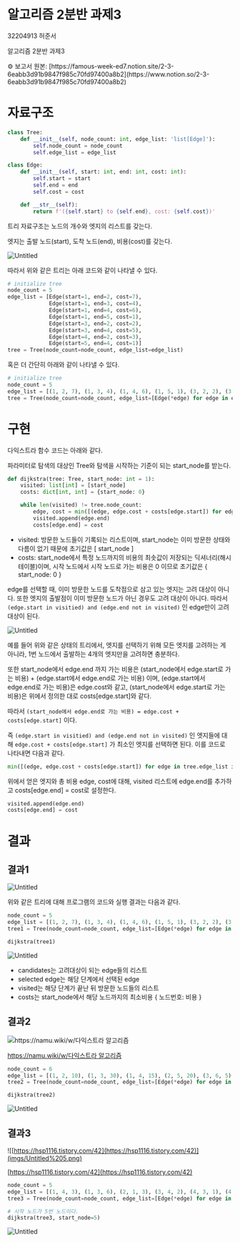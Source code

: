 # 알고리즘 2분반 과제3

32204913 허준서

알고리즘 2분반 과제3

<aside>
⚙ 보고서 원본: [https://famous-week-ed7.notion.site/2-3-6eabb3d91b9847f985c70fd97400a8b2](https://www.notion.so/2-3-6eabb3d91b9847f985c70fd97400a8b2)

</aside>  
  
    

# 자료구조

```python
class Tree:
    def __init__(self, node_count: int, edge_list: 'list[Edge]'):
        self.node_count = node_count
        self.edge_list = edge_list

class Edge:
    def __init__(self, start: int, end: int, cost: int):
        self.start = start
        self.end = end
        self.cost = cost

    def __str__(self):
        return f'({self.start} to {self.end}, cost: {self.cost})'
```

트리 자료구조는 노드의 개수와 엣지의 리스트를 갖는다.

엣지는 출발 노드(start), 도착 노드(end), 비용(cost)를 갖는다.

![Untitled](imgs/Untitled.png)

따라서 위와 같은 트리는 아래 코드와 같이 나타낼 수 있다.

```python
# initialize tree
node_count = 5
edge_list = [Edge(start=1, end=2, cost=7),
             Edge(start=1, end=3, cost=4),
             Edge(start=1, end=4, cost=6),
             Edge(start=1, end=5, cost=1), 
             Edge(start=3, end=2, cost=2), 
             Edge(start=3, end=4, cost=5), 
             Edge(start=4, end=2, cost=3), 
             Edge(start=5, end=4, cost=1)]
tree = Tree(node_count=node_count, edge_list=edge_list)
```

혹은 더 간단히 아래와 같이 나타낼 수 있다.

```python
# initialize tree
node_count = 5
edge_list = [(1, 2, 7), (1, 3, 4), (1, 4, 6), (1, 5, 1), (3, 2, 2), (3, 4, 5), (4, 2, 3), (5, 4, 1)]
tree = Tree(node_count=node_count, edge_list=[Edge(*edge) for edge in edge_list])
```
  

# 구현

다익스트라 함수 코드는 아래와 같다.

파라미터로 탐색의 대상인 Tree와 탐색을 시작하는 기준이 되는 start_node를 받는다.

```python
def dijkstra(tree: Tree, start_node: int = 1):
    visited: list[int] = [start_node]
    costs: dict[int, int] = {start_node: 0}

    while len(visited) != tree.node_count:
        edge, cost = min([(edge, edge.cost + costs[edge.start]) for edge in tree.edge_list if edge.start in visited and edge.end not in visited], key=lambda x: x[1])
        visited.append(edge.end)
        costs[edge.end] = cost
```

- visited: 방문한 노드들이 기록되는 리스트이며, start_node는 이미 방문한 상태와 다름이 없기 때문에 초기값은 [ start_node ]
- costs: start_node에서 특정 노드까지의 비용의 최솟값이 저장되는 딕셔너리(해시테이블)이며, 시작 노드에서 시작 노드로 가는 비용은 0 이므로 초기값은 { start_node: 0 }

edge를 선택할 때, 이미 방문한 노드를 도착점으로 삼고 있는 엣지는 고려 대상이 아니다. 또한 엣지의 출발점이 이미 방문한 노드가 아닌 경우도 고려 대상이 아니다. 따라서 `(edge.start in visitied) and (edge.end not in visited)` 인 edge만이 고려대상이 된다.

![Untitled](imgs/Untitled.png)

예를 들어 위와 같은 상태의 트리에서, 엣지를 선택하기 위해 모든 엣지를 고려하는 게 아니라, 1번 노드에서 출발하는 4개의 엣지만을 고려하면 충분하다.

또한 start_node에서 edge.end 까지 가는 비용은 (start_node에서 edge.start로 가는 비용) + (edge.start에서 edge.end로 가는 비용) 이며, (edge.start에서 edge.end로 가는 비용)은 edge.cost와 같고, (start_node에서 edge.start로 가는 비용)은 위에서 정의한 대로 costs[edge.start]와 같다.

따라서 `(start_node에서 edge.end로 가는 비용) = edge.cost + costs[edge.start]` 이다.

즉 `(edge.start in visitied) and (edge.end not in visited)` 인 엣지들에 대해 `edge.cost + costs[edge.start]` 가 최소인 엣지를 선택하면 된다. 이를 코드로 나타내면 다음과 같다.

```python
min([(edge, edge.cost + costs[edge.start]) for edge in tree.edge_list if edge.start in visited and edge.end not in visited], key=lambda x: x[1])
```

위에서 얻은 엣지와 총 비용 edge, cost에 대해, visited 리스트에 edge.end를 추가하고 costs[edge.end] = cost로 설정한다.

```python
visited.append(edge.end)
costs[edge.end] = cost
```

  
# 결과

## 결과1

![Untitled](imgs/Untitled%201.png)

위와 같은 트리에 대해 프로그램의 코드와 실행 결과는 다음과 같다.

```python
node_count = 5
edge_list = [(1, 2, 7), (1, 3, 4), (1, 4, 6), (1, 5, 1), (3, 2, 2), (3, 4, 5), (4, 2, 3), (5, 4, 1)]
tree1 = Tree(node_count=node_count, edge_list=[Edge(*edge) for edge in edge_list])

dijkstra(tree1)
```

![Untitled](imgs/Untitled%202.png)

- candidates는 고려대상이 되는 edge들의 리스트
- selected edge는 해당 단계에서 선택된 edge
- visited는 해당 단계가 끝난 뒤 방문한 노드들의 리스트
- costs는 start_node에서 해당 노드까지의 최소비용 { 노드번호: 비용 }
  

## 결과2

![[https://namu.wiki/w/다익스트라 알고리즘](https://namu.wiki/w/%EB%8B%A4%EC%9D%B5%EC%8A%A4%ED%8A%B8%EB%9D%BC%20%EC%95%8C%EA%B3%A0%EB%A6%AC%EC%A6%98)](imgs/Untitled%203.png)

[https://namu.wiki/w/다익스트라 알고리즘](https://namu.wiki/w/%EB%8B%A4%EC%9D%B5%EC%8A%A4%ED%8A%B8%EB%9D%BC%20%EC%95%8C%EA%B3%A0%EB%A6%AC%EC%A6%98)

```python
node_count = 6
edge_list = [(1, 2, 10), (1, 3, 30), (1, 4, 15), (2, 5, 20), (3, 6, 5), (4, 3, 5), (4, 6, 20), (5, 6, 20), (6, 4, 20)]
tree2 = Tree(node_count=node_count, edge_list=[Edge(*edge) for edge in edge_list])

dijkstra(tree2)
```

![Untitled](imgs/Untitled%204.png)
  

## 결과3

![[https://hsp1116.tistory.com/42](https://hsp1116.tistory.com/42)](imgs/Untitled%205.png)

[https://hsp1116.tistory.com/42](https://hsp1116.tistory.com/42)

```python
node_count = 5
edge_list = [(1, 4, 3), (1, 3, 6), (2, 1, 3), (3, 4, 2), (4, 3, 1), (4, 2, 1), (5, 2, 4), (5, 4, 2)]
tree3 = Tree(node_count=node_count, edge_list=[Edge(*edge) for edge in edge_list])

# 시작 노드가 5번 노드이다.
dijkstra(tree3, start_node=5)
```

![Untitled](imgs/Untitled%206.png)
